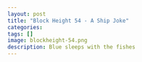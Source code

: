 ```yaml
---
layout: post
title: "Block Height 54 - A Ship Joke"
categories:
tags: []
image: blockheight-54.png
description: Blue sleeps with the fishes
---
```

